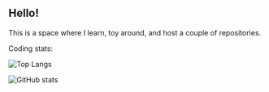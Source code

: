 ## Hello!

This is a space where I learn, toy around, and host a couple of repositories.

Coding stats:

![Top Langs](https://github-readme-stats.vercel.app/api/top-langs/?username=bsplawski&layout=compact&theme=radical)

![GitHub stats](https://github-readme-stats.vercel.app/api?username=brock-s&show_icons=true&theme=radical)
